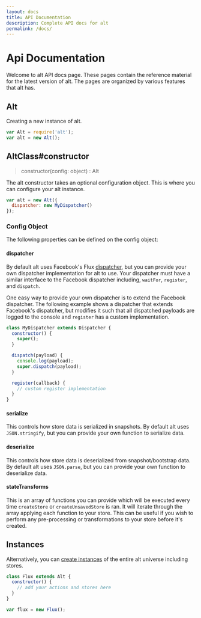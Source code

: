 ```yaml
---
layout: docs
title: API Documentation
description: Complete API docs for alt
permalink: /docs/
---
```


# Api Documentation

Welcome to alt API docs page. These pages contain the reference material for the latest version of alt. The pages are organized by various features that alt has.

## Alt

Creating a new instance of alt.

```js
var Alt = require('alt');
var alt = new Alt();
```

## AltClass#constructor

> constructor(config: object) : Alt

The alt constructor takes an optional configuration object. This is where you can configure your alt instance.

```js
var alt = new Alt({
  dispatcher: new MyDispatcher()
});
```

### Config Object

The following properties can be defined on the config object:

#### dispatcher

By default alt uses Facebook's Flux [dispatcher](https://github.com/facebook/flux/blob/master/src/Dispatcher.js), but you can provide your own dispatcher implementation for alt to use. Your dispatcher must have a similar interface to the Facebook dispatcher including, `waitFor`, `register`, and `dispatch`.

One easy way to provide your own dispatcher is to extend the Facebook dispatcher. The following example shows a dispatcher that extends Facebook's dispatcher, but modifies it such that all dispatched payloads are logged to the console and `register` has a custom implementation.

```js
class MyDispatcher extends Dispatcher {
  constructor() {
    super();
  }

  dispatch(payload) {
    console.log(payload);
    super.dispatch(payload);
  }

  register(callback) {
    // custom register implementation
  }
}
```

#### serialize

This controls how store data is serialized in snapshots. By default alt uses `JSON.stringify`, but you can provide your own function to serialize data.

#### deserialize

This controls how store data is deserialized from snapshot/bootstrap data. By default alt uses `JSON.parse`, but you can provide your own function to deserialize data.

#### stateTransforms

This is an array of functions you can provide which will be executed every time `createStore` or `createUnsavedStore` is ran. It will iterate through the array applying each function to your store. This can be useful if you wish to perform any pre-processing or transformations to your store before it's created.

## Instances

Alternatively, you can [create instances](/docs/altInstances/) of the entire alt universe including stores.

```js
class Flux extends Alt {
  constructor() {
    // add your actions and stores here
  }
}

var flux = new Flux();
```
